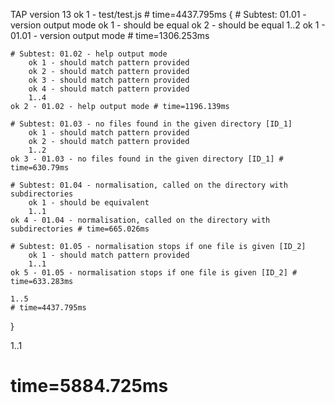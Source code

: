 TAP version 13
ok 1 - test/test.js # time=4437.795ms {
    # Subtest: 01.01 - version output mode
        ok 1 - should be equal
        ok 2 - should be equal
        1..2
    ok 1 - 01.01 - version output mode # time=1306.253ms
    
    # Subtest: 01.02 - help output mode
        ok 1 - should match pattern provided
        ok 2 - should match pattern provided
        ok 3 - should match pattern provided
        ok 4 - should match pattern provided
        1..4
    ok 2 - 01.02 - help output mode # time=1196.139ms
    
    # Subtest: 01.03 - no files found in the given directory [ID_1]
        ok 1 - should match pattern provided
        ok 2 - should match pattern provided
        1..2
    ok 3 - 01.03 - no files found in the given directory [ID_1] # time=630.79ms
    
    # Subtest: 01.04 - normalisation, called on the directory with subdirectories
        ok 1 - should be equivalent
        1..1
    ok 4 - 01.04 - normalisation, called on the directory with subdirectories # time=665.026ms
    
    # Subtest: 01.05 - normalisation stops if one file is given [ID_2]
        ok 1 - should match pattern provided
        1..1
    ok 5 - 01.05 - normalisation stops if one file is given [ID_2] # time=633.283ms
    
    1..5
    # time=4437.795ms
}

1..1
# time=5884.725ms
